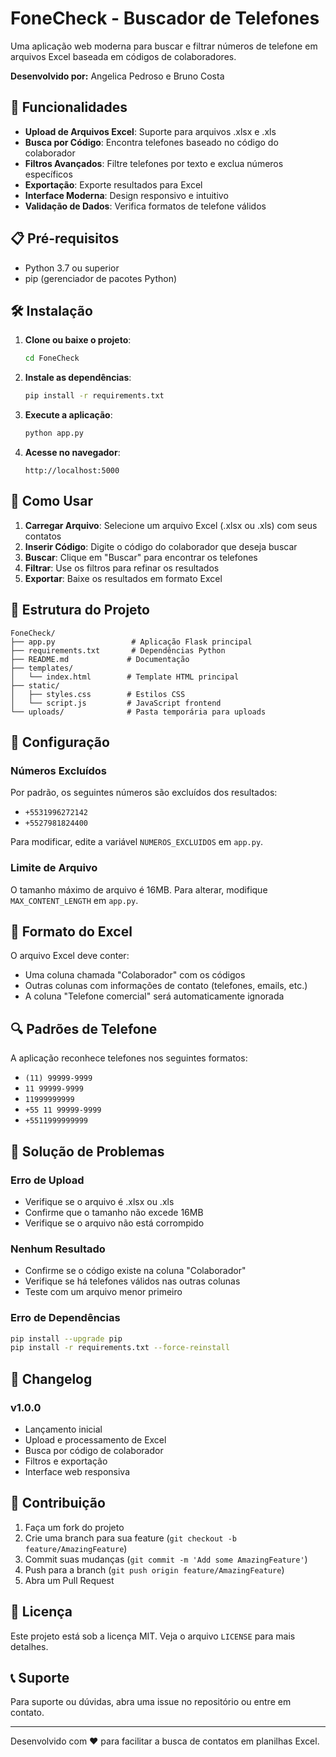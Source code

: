 # FoneCheck - Buscador de Telefones

Uma aplicação web moderna para buscar e filtrar números de telefone em arquivos Excel baseada em códigos de colaboradores.

**Desenvolvido por:** Angelica Pedroso e Bruno Costa

## 🚀 Funcionalidades

- **Upload de Arquivos Excel**: Suporte para arquivos .xlsx e .xls
- **Busca por Código**: Encontra telefones baseado no código do colaborador
- **Filtros Avançados**: Filtre telefones por texto e exclua números específicos
- **Exportação**: Exporte resultados para Excel
- **Interface Moderna**: Design responsivo e intuitivo
- **Validação de Dados**: Verifica formatos de telefone válidos

## 📋 Pré-requisitos

- Python 3.7 ou superior
- pip (gerenciador de pacotes Python)

## 🛠️ Instalação

1. **Clone ou baixe o projeto**:

   ```bash
   cd FoneCheck
   ```

2. **Instale as dependências**:

   ```bash
   pip install -r requirements.txt
   ```

3. **Execute a aplicação**:

   ```bash
   python app.py
   ```

4. **Acesse no navegador**:
   ```
   http://localhost:5000
   ```

## 📖 Como Usar

1. **Carregar Arquivo**: Selecione um arquivo Excel (.xlsx ou .xls) com seus contatos
2. **Inserir Código**: Digite o código do colaborador que deseja buscar
3. **Buscar**: Clique em "Buscar" para encontrar os telefones
4. **Filtrar**: Use os filtros para refinar os resultados
5. **Exportar**: Baixe os resultados em formato Excel

## 📁 Estrutura do Projeto

```
FoneCheck/
├── app.py                 # Aplicação Flask principal
├── requirements.txt       # Dependências Python
├── README.md             # Documentação
├── templates/
│   └── index.html        # Template HTML principal
├── static/
│   ├── styles.css        # Estilos CSS
│   └── script.js         # JavaScript frontend
└── uploads/              # Pasta temporária para uploads
```

## 🔧 Configuração

### Números Excluídos

Por padrão, os seguintes números são excluídos dos resultados:

- `+5531996272142`
- `+5527981824400`

Para modificar, edite a variável `NUMEROS_EXCLUIDOS` em `app.py`.

### Limite de Arquivo

O tamanho máximo de arquivo é 16MB. Para alterar, modifique `MAX_CONTENT_LENGTH` em `app.py`.

## 🎯 Formato do Excel

O arquivo Excel deve conter:

- Uma coluna chamada "Colaborador" com os códigos
- Outras colunas com informações de contato (telefones, emails, etc.)
- A coluna "Telefone comercial" será automaticamente ignorada

## 🔍 Padrões de Telefone

A aplicação reconhece telefones nos seguintes formatos:

- `(11) 99999-9999`
- `11 99999-9999`
- `11999999999`
- `+55 11 99999-9999`
- `+5511999999999`

## 🚨 Solução de Problemas

### Erro de Upload

- Verifique se o arquivo é .xlsx ou .xls
- Confirme que o tamanho não excede 16MB
- Verifique se o arquivo não está corrompido

### Nenhum Resultado

- Confirme se o código existe na coluna "Colaborador"
- Verifique se há telefones válidos nas outras colunas
- Teste com um arquivo menor primeiro

### Erro de Dependências

```bash
pip install --upgrade pip
pip install -r requirements.txt --force-reinstall
```

## 📝 Changelog

### v1.0.0

- Lançamento inicial
- Upload e processamento de Excel
- Busca por código de colaborador
- Filtros e exportação
- Interface web responsiva

## 🤝 Contribuição

1. Faça um fork do projeto
2. Crie uma branch para sua feature (`git checkout -b feature/AmazingFeature`)
3. Commit suas mudanças (`git commit -m 'Add some AmazingFeature'`)
4. Push para a branch (`git push origin feature/AmazingFeature`)
5. Abra um Pull Request

## 📄 Licença

Este projeto está sob a licença MIT. Veja o arquivo `LICENSE` para mais detalhes.

## 📞 Suporte

Para suporte ou dúvidas, abra uma issue no repositório ou entre em contato.

---

Desenvolvido com ❤️ para facilitar a busca de contatos em planilhas Excel.

